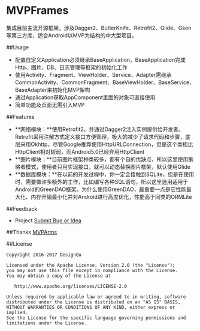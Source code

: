 # MVPFrames
集成目前主流开源框架，涉及Dagger2、ButterKnife、Retrofit2、Glide、Gson等第三方库，适合Android以MVP为结构的中大型项目。

##Usage
* 配置自定义Application必须继承BaseApplication，BaseApplication完成Http、图片、DB、日志管理等框架的初始化工作  
* 使用Activity、Fragment、ViewHolder、Service、Adapter需继承CommonActivity、CommonFragment、BaseViewHolder、BaseService、BaseAdapter来初始化MVP架构  
* 通过Application获取AppComponent里面的对象可直接使用  
* 简单功能及页面无需引入MVP

##Features
* **网络模块：**使用Retrofit2，并通过Dagger2注入实例提供给开发者。Retrofit采用注解方式定义接口方便管理，极大的减少了请求代码和步骤，底层采用Okhttp，尽管Google推荐使用HttpURLConnection，但是这个类相比HttpClient相对较弱，而Android5.0已经弃用HttpClient
* **图片模块：**目前图片框架种类较多，都有个自的优缺点，所以这里使用策略者模式，使用者只用实现接口，就可以动态替换图片框架，默认使用Glide  
* **数据库模块：**在以前的开发过程中，你一定会接触到SQLite，但是在使用时，需要做许多额外的工作，比如编写各种SQL语句，所以这里选用适用于Android的GreenDAO框架。为什么使用GreenDAO，最重要一点是它性能最大化、内存开销最小化并对Android进行高度优化，性能高于同类的ORMLite  

##Feedback
* Project  [Submit Bug or Idea](https://github.com/DesignQu/MVPFrames/issues)   

##Thanks
[MVPArms](https://github.com/JessYanCoding/MVPArms)

##License
```
Copyright 2016-2017 DesignQu

Licensed under the Apache License, Version 2.0 (the "License");
you may not use this file except in compliance with the License.
You may obtain a copy of the License at

   http://www.apache.org/licenses/LICENSE-2.0

Unless required by applicable law or agreed to in writing, software
distributed under the License is distributed on an "AS IS" BASIS,
WITHOUT WARRANTIES OR CONDITIONS OF ANY KIND, either express or implied.
See the License for the specific language governing permissions and
limitations under the License.
```
